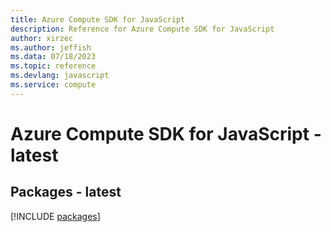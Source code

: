```yaml
---
title: Azure Compute SDK for JavaScript
description: Reference for Azure Compute SDK for JavaScript
author: xirzec
ms.author: jeffish
ms.data: 07/18/2023
ms.topic: reference
ms.devlang: javascript
ms.service: compute
---
```

# Azure Compute SDK for JavaScript - latest
## Packages - latest
[!INCLUDE [packages](compute-index.md)]